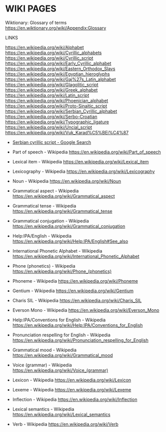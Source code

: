 # WIKI PAGES


Wiktionary: Glossary of terms
https://en.wiktionary.org/wiki/Appendix:Glossary

LINKS

https://en.wikipedia.org/wiki/Alphabet
https://en.wikipedia.org/wiki/Cyrillic_alphabets
https://en.wikipedia.org/wiki/Cyrillic_script
https://en.wikipedia.org/wiki/Early_Cyrillic_alphabet
https://en.wikipedia.org/wiki/Eastern_Orthodox_Slavs
https://en.wikipedia.org/wiki/Egyptian_hieroglyphs
https://en.wikipedia.org/wiki/Gaj%27s_Latin_alphabet
https://en.wikipedia.org/wiki/Glagolitic_script
https://en.wikipedia.org/wiki/Greek_alphabet
https://en.wikipedia.org/wiki/Latin_script
https://en.wikipedia.org/wiki/Phoenician_alphabet
https://en.wikipedia.org/wiki/Proto-Sinaitic_script
https://en.wikipedia.org/wiki/Serbian_Cyrillic_alphabet
https://en.wikipedia.org/wiki/Serbo-Croatian
https://en.wikipedia.org/wiki/Typographic_ligature
https://en.wikipedia.org/wiki/Uncial_script
https://en.wikipedia.org/wiki/Vuk_Karad%C5%BEi%C4%87




- [Serbian cyrillic script - Google Search](https://www.google.com/search?q=Serbian+cyrillic+script&oq=Serbian+cyrillic+script&aqs=chrome..69i57.599j0j9&sourceid=chrome&ie=UTF-8)


* Part of speech - Wikipedia
https://en.wikipedia.org/wiki/Part_of_speech

* Lexical item - Wikipedia
https://en.wikipedia.org/wiki/Lexical_item

* Lexicography - Wikipedia
https://en.wikipedia.org/wiki/Lexicography

* Noun - Wikipedia
https://en.wikipedia.org/wiki/Noun

* Grammatical aspect - Wikipedia
https://en.wikipedia.org/wiki/Grammatical_aspect

* Grammatical tense - Wikipedia
https://en.wikipedia.org/wiki/Grammatical_tense

* Grammatical conjugation - Wikipedia
https://en.wikipedia.org/wiki/Grammatical_conjugation

* Help:IPA/English - Wikipedia
https://en.wikipedia.org/wiki/Help:IPA/English#See_also

* International Phonetic Alphabet - Wikipedia
https://en.wikipedia.org/wiki/International_Phonetic_Alphabet

* Phone (phonetics) - Wikipedia
https://en.wikipedia.org/wiki/Phone_(phonetics)

* Phoneme - Wikipedia
https://en.wikipedia.org/wiki/Phoneme

* Gentium - Wikipedia
https://en.wikipedia.org/wiki/Gentium

* Charis SIL - Wikipedia
https://en.wikipedia.org/wiki/Charis_SIL

* Everson Mono - Wikipedia
https://en.wikipedia.org/wiki/Everson_Mono

* Help:IPA/Conventions for English - Wikipedia
https://en.wikipedia.org/wiki/Help:IPA/Conventions_for_English

* Pronunciation respelling for English - Wikipedia
https://en.wikipedia.org/wiki/Pronunciation_respelling_for_English

* Grammatical mood - Wikipedia
https://en.wikipedia.org/wiki/Grammatical_mood

* Voice (grammar) - Wikipedia
https://en.wikipedia.org/wiki/Voice_(grammar)

* Lexicon - Wikipedia
https://en.wikipedia.org/wiki/Lexicon

* Lexeme - Wikipedia
https://en.wikipedia.org/wiki/Lexeme

* Inflection - Wikipedia
https://en.wikipedia.org/wiki/Inflection

* Lexical semantics - Wikipedia
https://en.wikipedia.org/wiki/Lexical_semantics

* Verb - Wikipedia
https://en.wikipedia.org/wiki/Verb
